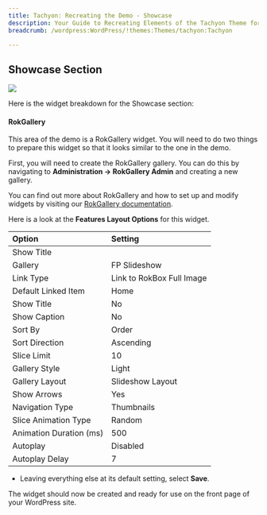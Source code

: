 ```yaml
---
title: Tachyon: Recreating the Demo - Showcase
description: Your Guide to Recreating Elements of the Tachyon Theme for WordPress
breadcrumb: /wordpress:WordPress/!themes:Themes/tachyon:Tachyon

---
```


Showcase Section
-----

![][demo2]

Here is the widget breakdown for the Showcase section:

#### RokGallery

This area of the demo is a RokGallery widget. You will need to do two things to prepare this widget so that it looks similar to the one in the demo.

First, you will need to create the RokGallery gallery. You can do this by navigating to **Administration -> RokGallery Admin** and creating a new gallery.

You can find out more about RokGallery and how to set up and modify widgets by visiting our [RokGallery documentation][rokgallery].

Here is a look at the **Features Layout Options** for this widget.

| Option                  | Setting                   |
| :----------             | :----------               |
| Show Title              |                           |
| Gallery                 | FP Slideshow              |
| Link Type               | Link to RokBox Full Image |
| Default Linked Item     | Home                      |
| Show Title              | No                        |
| Show Caption            | No                        |
| Sort By                 | Order                     |
| Sort Direction          | Ascending                 |
| Slice Limit             | 10                        |
| Gallery Style           | Light                     |
| Gallery Layout          | Slideshow Layout          |
| Show Arrows             | Yes                       |
| Navigation Type         | Thumbnails                |
| Slice Animation Type    | Random                    |
| Animation Duration (ms) | 500                       |
| Autoplay                | Disabled                  |
| Autoplay Delay          | 7                         |

* Leaving everything else at its default setting, select **Save**.

The widget should now be created and ready for use on the front page of your WordPress site.

[demo2]: assets/demo_5.jpeg
[rokgallery]: ../../plugins/rokgallery/

